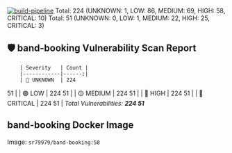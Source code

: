 [![build-pipeline](https://github.com/srikanth-girimaiahgari/DevOps/actions/workflows/build-pipeline.yml/badge.svg)](https://github.com/srikanth-girimaiahgari/DevOps/actions/workflows/build-pipeline.yml)
Total: 224 (UNKNOWN: 1, LOW: 86, MEDIUM: 69, HIGH: 58, CRITICAL: 10)
Total: 51 (UNKNOWN: 0, LOW: 1, MEDIUM: 22, HIGH: 25, CRITICAL: 3)
## 🛡️ band-booking Vulnerability Scan Report
        | Severity   | Count |
        |------------|------:|
        | 🔵 UNKNOWN  | 224
51 |
        | 🟢 LOW      | 224
51 |
        | 🟡 MEDIUM   | 224
51 |
        | 🔴 HIGH     | 224
51 |
        | 🚨 CRITICAL | 224
51 |
        _Total Vulnerabilities: **224
51**_
  
## band-booking Docker Image
Image: `sr79979/band-booking:58`
